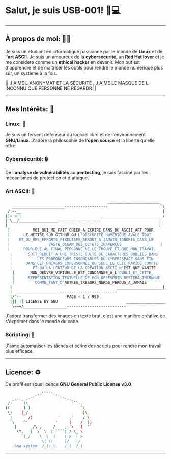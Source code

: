 # Salut, je suis USB-001\! 👋💻

---

## À propos de moi: 🙅‍♂️

Je suis un étudiant en informatique passionné par le monde de **Linux** et de l'**art ASCII**. Je suis un amoureux de la **cybersécurité**, un <span style="color:\#FF0000;">**Red Hat lover**</span> et je me considère comme un <span style="color:\#FFD700;">**ethical hacker**</span> en devenir. Mon but est d'apprendre et de maîtriser les outils pour rendre le monde numérique plus sûr, un système à la fois.

|| J AIME L ANONYMAT  ET LA SÉCURITÉ , J AIME LE MASQUE  DE L INCONNU QUE PERSONNE  NE REGARDR ||

---

## Mes Intérêts: 🔰

### Linux: 🐧

Je suis un fervent défenseur du logiciel libre et de l'environnement **GNU/Linux**. J'adore la philosophie de l'**open source** et la liberté qu'elle offre.

### Cybersécurité: 🔒

De l'**analyse de vulnérabilités** au **pentesting**, je suis fasciné par les mécanismes de protection et d'attaque.

### Art ASCII: 🎨
```bash
                                             _______________________
   _______________________-------------------                       `\
 /:--__                                                              |
||< > |                                   ___________________________/
| \__/_________________-------------------                         |
|                                                                  |
 |          MOI_QUI_ME_FAIT_CHIER_A_ECRIRE_DANS_DU_ASCII_ART_POUR       |
 |      LE_METTRE_SUR_GITHUB_OU_L'OBSCURITE_NUMERIQUE_AVALE_TOUT       |
 |    ET_OU_MES_EFFORTS_PIXELISES_SERONT_A JAMAIS_IGNORES_DANS_LE      |
 |                 VASTE_OCEAN_DES_OCTETS_INAPERÇUS                 |
 |      POUR_QUE_AU_FINAL_PERSONNE_NE_LE_TROUVE_ET_QUE_MON_TRAVAIL     |
  |       SOIT_REDUIT_A_UNE_TRISTE_SUITE_DE_CARACTERES_OUBLIES_DANS     |
  |           LES_PROFONDEURS_INSONDABLES_DU_CYBERESPACE_SANS_FIN       |
  |      DANS_CET_UNIVERS_IMPERSONNEL_OU_SEUL_LE_CLIC_RAPIDE_COMPTE     |
  |         ET_OU_LA_LENTEUR_DE_LA_CREATION_ASCII_N'EST_QUE_VANITE      |
   |       MON_OEUVRE_VIRTUELLE_EST_CONDAMNEE_A_L'OUBLI_ET_CETTE_      |
   |      REPRESENTATION_TEXTUELLE_DE_MON_DESESPOIR_RESTERA_INCONNUE    |
   |         COMME_TANT_D'AUTRES_TRESORS_NERDS_PERDUS_A_JAMAIS         |
  |                                              ____________________|_
  |  ___________________-------------------------                      `\
  |/`--_                   PAGE < 1 / 999                               |
  ||| || LICENSE BY GNU                              ___________________/
   \===/___________________--------------------------


```

J'adore transformer des images en texte brut, c'est une manière créative de s'exprimer dans le monde du code.

### Scripting: 📝

J'aime automatiser les tâches et écrire des scripts pour rendre mon travail plus efficace.

---

## Licence: ♻️

Ce profil est sous licence **<span style="color:\#FF0000;">GNU General Public License v3.0</span>**.

```bash
             _.-````'-,_
   _,.,_ ,-'`           `'-.,_
 /)     (\                   '``-.
((      ) )                      `\
 \)    (_/                        )\
  |       /)           '    ,'    / \
  `\    ^'            '     (    /  ))
    |      _/\ ,     /    ,,`\   (  "`
     \Y,   |  \  \  | ````| / \_ \
       `)_/    \  \  )    ( >  ( >
                \( \(     |/   |/
    Gnu system  /_(/_(    /_(  /_(

```

---
